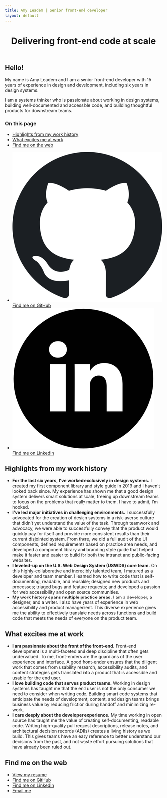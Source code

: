 ```yaml
---
title: Amy Leadem | Senior front-end developer
layout: default
---
```


<div id="intro-screen">
  <div class="grid-column">
    <header aria-labelledby="title">
      <h1 class="font-size-3xl" id="title">Delivering front-end code at scale</h1>
    </header>
  </div>
  <div class="grid-column">
    <div>
      <section aria-label="personal introduction">
        <h2>Hello!</h2>
        <p>My name is Amy Leadem and I am a senior front-end developer with 15 years of experience in design and development, including six years in design systems.</p>
        <p>I am a systems thinker who is passionate about working in design systems, building well-documented and accessible code, and building thoughtful products for downstream teams.</p>
      </section>
      <nav aria-labelledby="in-page-nav">
        <h3 id="in-page-nav">On this page</h3>
        <ul>
          <li><a href="#highlights"><span>Highlights from my work history</span></a></li>
          <li><a href="#excited"><span>What excites me at work</span></a></li>
          <li><a href="#find-me"><span>Find me on the web</span></a></li>
        </ul>
      </nav>
    </div>
    <section aria-label="find me on the web">
      <ul>
        <li>
          <a href="https://github.com/amyleadem">
            <img src="./assets/img/logo-github.svg" alt="">
            <span>Find me on GitHub</span>
          </a>
        </li>
        <li>
          <a href="https://www.linkedin.com/in/amyleadem/">
            <img src="./assets/img/logo-linkedin.png" alt="">
            <span>Find me on LinkedIn</span>
          </a>
        </li>
      </ul>
    </section>
  </div>
</div>

<section id="highlights" class="highlight-section right-section" aria-labelledby="highlights-description">
  <div class="background-offset"></div>
  <h2 id="highlights-description">Highlights from my work history</h2>
  <div class="list-wrapper">
    <div class="background-offset"></div>
    <ul>
      <li>
        <strong>For the last six years, I’ve worked exclusively in design systems.</strong> I created my first component library and style guide in 2019 and I haven’t looked back since. My experience has shown me that a good design system delivers smart solutions at scale, freeing up downstream teams to focus on the problems that really matter to them. I have to admit, I’m hooked.
      </li>
      <li>
        <strong>I’ve led major initiatives in challenging environments.</strong> I successfully advocated for the creation of design systems in a risk-averse culture that didn’t yet understand the value of the task. Through teamwork and advocacy, we were able to successfully convey that the product would quickly pay for itself and provide more consistent results than their current disjointed system. From there, we did a full audit of the UI components, defined requirements based on practice area needs, and developed a component library and branding style guide that helped make it faster and easier to build for both the intranet and public-facing websites. 
      </li>
      <li>
        <strong>I leveled-up on the U.S. Web Design System (USWDS) core team.</strong> On this highly-collaborative and incredibly talented team, I matured as a developer and team member. I learned how to write code that is self-documenting, readable, and reusable; designed new products and processes; triaged bugs and feature requests; and developed a passion for web accessibility and open source communities. 
      </li>
      <li>
       <strong>My work history spans multiple practice areas.</strong> I am a developer, a designer, and a writer. I also have years of experience in web accessibility and product management. This diverse experience gives me the ability to effectively translate needs across functions and build code that meets the needs of everyone on the product team.
      </li>
    </ul>
  </div>
  <div class="background-offset"></div>
</section>

<section id="work-excite" class="highlight-section left-section" aria-labelledby="excited">
  <h2 id="excited">What excites me at work</h2>
  <div class="background-offset"></div>
  <div class="list-wrapper">
    <ul>
      <li>
        <strong>I am passionate about the front of the front-end.</strong> Front-end development is a multi-faceted and deep discipline that often gets undervalued. To me, front-enders are the guardians of the user experience and interface. A good front-ender ensures that the diligent work that comes from usability research, accessibility audits, and content strategies gets translated into a product that is accessible and usable for the end user.
      </li>
      <li>
        <strong>I love building code that serves product teams.</strong> Working in design systems has taught me that the end user is not the only consumer we need to consider when writing code. Building smart code systems that anticipate the needs of development, content, and design teams brings business value by reducing friction during handoff and minimizing re-work.
      </li>
      <li>
        <strong>I care deeply about the developer experience.</strong> My time working in open source has taught me the value of creating self-documenting, readable code. Writing high-quality pull request descriptions, release notes, and architectural decision records (ADRs) creates a living history as we build. This gives teams have an easy reference to better understand our decisions from the past, and not waste effort pursuing solutions that have already been ruled out.
      </li>
    </ul>
    <div class="background-offset"></div>
  </div>
  <div class="background-offset"></div>
</section>

<footer class="highlight-section" id="contact" aria-labelledby="find-me">
  <h2 id="find-me">Find me on the web</h2>
    <ul>
      <li><a href="https://docs.google.com/document/d/1CeEc1fyeFPyXYsz4cEE-IWk_OOMJKXIVE-H0_ZGXjWk/edit?usp=sharing">View my resume</a></li>
      <li><a href="https://github.com/amyleadem">Find me on GitHub</a></li>
      <li><a href="http://www.linkedin.com/in/amyleadem">Find me on LinkedIn</a></li>
      <li><a href="mailto:amyleadem@gmail.com">Email me</a></li>
    </ul>
</footer>
